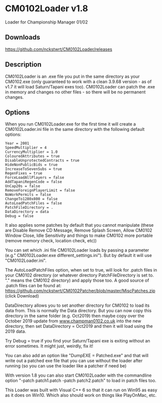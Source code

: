 # CM0102Loader v1.8
Loader for Championship Manager 01/02

## Downloads
https://github.com/nckstwrt/CM0102Loader/releases

## Description
CM0102Loader is an .exe file you put in the same directory as your CM0102.exe (only guaranteed to work with a clean 3.9.68 version - as of v1.7 it will load Saturn/Tapani exes too).
CM0102Loader can patch the .exe in memory and changes no other files - so there will be no permanent changes.

## Options
When you run CM0102Loader.exe for the first time it will create a CM0102Loader.ini file in the same directory with the following default options:
```
Year = 2001
SpeedMultiplier = 4
CurrencyMultiplier = 1.0
ColouredAttributes = true
DisableUnprotectedContracts = true
HideNonPublicBids = true
IncreaseToSevenSubs = true
RegenFixes = true
ForceLoadAllPlayers = false
AddTapaniRegenCode = false
UnCap20s = false
RemoveForeignPlayerLimit = false
NoWorkPermits = false
ChangeTo1280x800 = false
AutoLoadPatchFiles = false
PatchFileDirectory = .
DataDirectory = data
Debug = false
```
It also applies some patches by default that you cannot manipulate (these are Disable Remove CD Message, Remove Splash Screen, Allow CM0102 Window Close, Idle Sensitivity and things to make CM0102 more portable (remove memory check, location check, etc))

You can set which .ini file CM0102Loader loads by passing a parameter (e.g." CM0102Loader.exe different_settings.ini"). But by default it will use "CM0102Loader.ini".

The AutoLoadPatchFiles option, when set to true, will look for .patch files in your CM0102 directory (or whatever directory PatchFileDirectory is set to. "." means the CM0102 directory) and apply those too. A good source of .patch files can be found at:
https://github.com/nckstwrt/CM0102Patcher/blob/master/MiscPatches.zip (click Download)

DataDirectory allows you to set another directory for CM0102 to load its data from. This is normally the Data directory. But you can now copy this directory in the same folder (e.g. Oct2019) then maybe copy over the October 2019 update from www.champman0102.co.uk into the new directory, then set DataDirectory = Oct2019 and then it will load using the 2019 data.

Try Debug = true if you find your Saturn/Tapani exe is exiting without an error sometimes. It might just, weirdly, fix it!

You can also add an option like "DumpEXE = Patched.exe" and that will write out a patched exe file that you can use without the loader after running (so you can use the loader like a patcher if need be)

With version 1.8 you can also start CM0102Loader with the commandline option "-patch patch1.patch -patch patch2.patch" to load in patch files too.

This Loader was built with Visual C++ 6 so that it can run on Win95 as easy as it does on Win10. Which also should work on things like PlayOnMac, etc.
